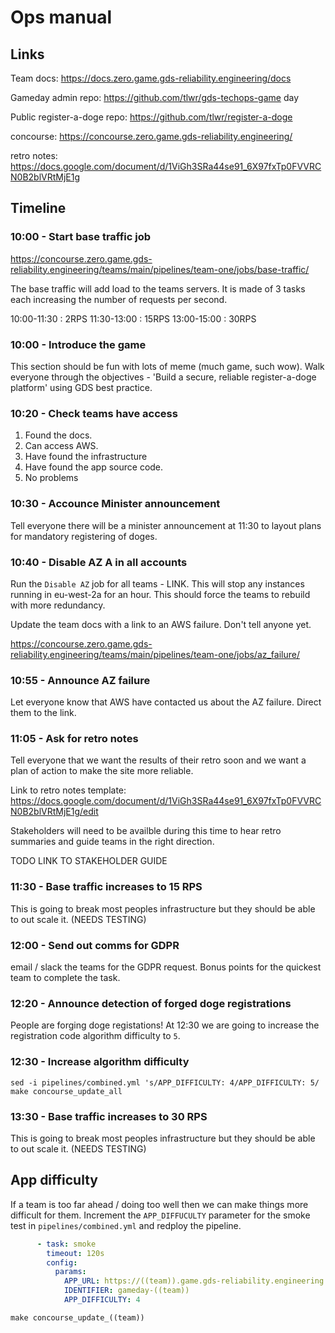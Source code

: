 # Ops manual
## Links

Team docs: https://docs.zero.game.gds-reliability.engineering/docs

Gameday admin repo: https://github.com/tlwr/gds-techops-game day

Public register-a-doge repo: https://github.com/tlwr/register-a-doge

concourse: https://concourse.zero.game.gds-reliability.engineering/

retro notes: https://docs.google.com/document/d/1ViGh3SRa44se91_6X97fxTp0FVVRCN0B2blVRtMjE1g

## Timeline
### 10:00 - Start base traffic job

https://concourse.zero.game.gds-reliability.engineering/teams/main/pipelines/team-one/jobs/base-traffic/

The base traffic will add load to the teams servers. It is made of 3
tasks each increasing the number of requests per second.

10:00-11:30 : 2RPS
11:30-13:00 : 15RPS
13:00-15:00 : 30RPS


### 10:00 - Introduce the game

This section should be fun with lots of meme (much game, such
wow). Walk everyone through the objectives - 'Build a secure, reliable
register-a-doge platform' using GDS best practice.

### 10:20 - Check teams have access
1. Found the docs.
2. Can access AWS.
3. Have found the infrastructure
4. Have found the app source code.
5. No problems

### 10:30 - Accounce Minister announcement
Tell everyone there will be a minister announcement at 11:30 to layout
plans for mandatory registering of doges.

### 10:40 - Disable AZ A in all accounts
Run the `Disable AZ` job for all teams - LINK. This will stop any
instances running in eu-west-2a for an hour. This should force the
teams to rebuild with more redundancy.

Update the team docs with a link to an AWS failure. Don't tell anyone yet.

https://concourse.zero.game.gds-reliability.engineering/teams/main/pipelines/team-one/jobs/az_failure/

### 10:55 - Announce AZ failure
Let everyone know that AWS have contacted us about the AZ
failure. Direct them to the link.

### 11:05 - Ask for retro notes
Tell everyone that we want the results of their retro soon and we want
a plan of action to make the site more reliable.

Link to retro notes template:
https://docs.google.com/document/d/1ViGh3SRa44se91_6X97fxTp0FVVRCN0B2blVRtMjE1g/edit

Stakeholders will need to be availble during this time to hear retro
summaries and guide teams in the right direction.

TODO LINK TO STAKEHOLDER GUIDE

### 11:30 - Base traffic increases to 15 RPS
This is going to break most peoples infrastructure but they should be
able to out scale it. (NEEDS TESTING)

### 12:00 - Send out comms for GDPR
email / slack the teams for the GDPR request. Bonus points for the
quickest team to complete the task.

### 12:20 - Announce detection of forged doge registrations
People are forging doge registations! At 12:30 we are going to
increase the registration code algorithm difficulty to `5`.

### 12:30 - Increase algorithm difficulty

``` shell
sed -i pipelines/combined.yml 's/APP_DIFFICULTY: 4/APP_DIFFICULTY: 5/
make concourse_update_all
```

### 13:30 - Base traffic increases to 30 RPS
This is going to break most peoples infrastructure but they should be
able to out scale it. (NEEDS TESTING)



## App difficulty
If a team is too far ahead / doing too well then we can make things
more difficult for them.  Increment the `APP_DIFFUCULTY` parameter for
the smoke test in `pipelines/combined.yml` and redploy the pipeline.

``` yaml
      - task: smoke
        timeout: 120s
        config:
          params:
            APP_URL: https://((team)).game.gds-reliability.engineering
            IDENTIFIER: gameday-((team))
            APP_DIFFICULTY: 4
```

``` shell
make concourse_update_((team))
```
